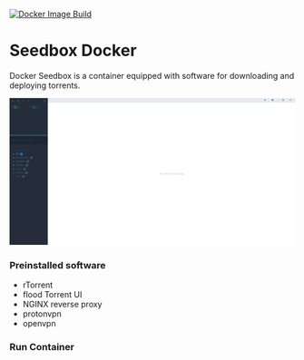 [![Docker Image Build](https://github.com/alexohneander/seedbox-docker/actions/workflows/docker-image.yml/badge.svg?branch=main)](https://github.com/alexohneander/seedbox-docker/actions/workflows/docker-image.yml)
# Seedbox Docker

Docker Seedbox is a container equipped with software for downloading and deploying torrents.

![flood-torrent-ui](https://github.com/alexohneander/seedbox-docker/blob/main/images/1.png?raw=true)

### Preinstalled software
 - rTorrent
 - flood Torrent UI
 - NGINX reverse proxy
 - protonvpn
 - openvpn

### Run Container
